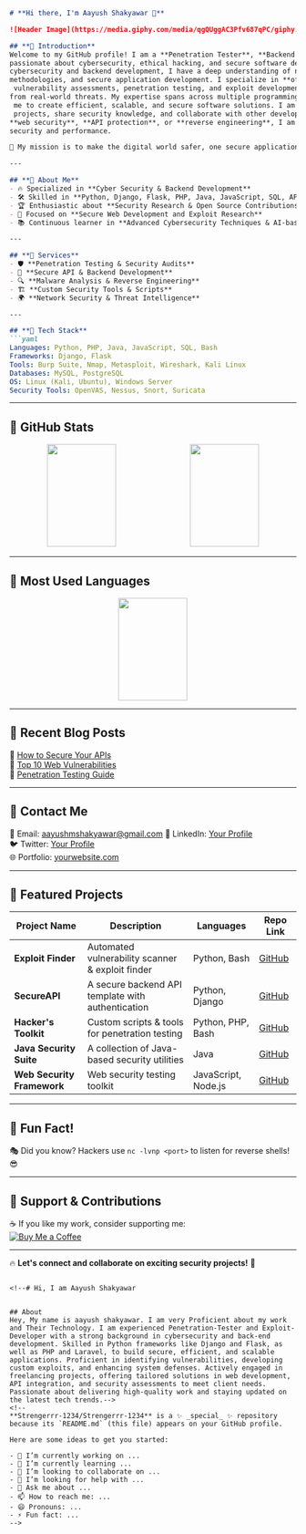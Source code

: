 ```md
# **Hi there, I'm Aayush Shakyawar 👋**

![Header Image](https://media.giphy.com/media/qgQUggAC3Pfv687qPC/giphy.gif)

## **🔹 Introduction**
Welcome to my GitHub profile! I am a **Penetration Tester**, **Backend Developer**, and **Exploit Developer**
passionate about cybersecurity, ethical hacking, and secure software development. With years of experience in
cybersecurity and backend development, I have a deep understanding of network security, ethical hacking
methodologies, and secure application development. I specialize in **offensive security**, conducting in-depth
 vulnerability assessments, penetration testing, and exploit development to secure applications and networks
from real-world threats. My expertise spans across multiple programming languages and security tools, allowing
 me to create efficient, scalable, and secure software solutions. I am always eager to contribute to open-source
 projects, share security knowledge, and collaborate with other developers and security researchers. Whether it's
**web security**, **API protection**, or **reverse engineering**, I am constantly exploring new techniques to enhance
security and performance.

🚀 My mission is to make the digital world safer, one secure application at a time!

---

## **🔹 About Me**
- 🔥 Specialized in **Cyber Security & Backend Development**
- 🛠 Skilled in **Python, Django, Flask, PHP, Java, JavaScript, SQL, API Security, Linux, and Bash Scripting**
- 🏆 Enthusiastic about **Security Research & Open Source Contributions**
- 🎯 Focused on **Secure Web Development and Exploit Research**
- 📚 Continuous learner in **Advanced Cybersecurity Techniques & AI-based Security Solutions**

---

## **🔹 Services**
- 🛡 **Penetration Testing & Security Audits**
- 🔗 **Secure API & Backend Development**
- 🔍 **Malware Analysis & Reverse Engineering**
- 🏗 **Custom Security Tools & Scripts**
- 🌍 **Network Security & Threat Intelligence**

---

## **🔹 Tech Stack**
```yaml
Languages: Python, PHP, Java, JavaScript, SQL, Bash
Frameworks: Django, Flask
Tools: Burp Suite, Nmap, Metasploit, Wireshark, Kali Linux
Databases: MySQL, PostgreSQL
OS: Linux (Kali, Ubuntu), Windows Server
Security Tools: OpenVAS, Nessus, Snort, Suricata
```

---

## **🔹 GitHub Stats**
<p align="center">
  <img src="https://github-readme-stats.vercel.app/api?username=Strengerrr-1234&show_icons=true&theme=blue-green" width="49%" height="180px">
  <img src="https://github-readme-streak-stats.herokuapp.com/?user=Strengerrr-1234&theme=blue-green" width="49%" height="180px">
</p>

---

## **🔹 Most Used Languages**
<p align="center">
  <img src="https://github-readme-stats.vercel.app/api/top-langs/?username=Strengerrr-1234&layout=compact&theme=blue-green&langs_count=6" width="49%" height="180px">
</p>

---

## **🔹 Recent Blog Posts**
📌 [How to Secure Your APIs](https://yourblog.com/api-security)  
📌 [Top 10 Web Vulnerabilities](https://yourblog.com/top10-vulnerabilities)  
📌 [Penetration Testing Guide](https://yourblog.com/pentesting-guide)  

---

## **🔹 Contact Me**
📧 Email: aayushmshakyawar@gmail.com 
💼 LinkedIn: [Your Profile](https://www.linkedin.com/in/aayushshakyawar)  
🐦 Twitter: [Your Profile](https://twitter.com/AayushShakyawar)  
🌐 Portfolio: [yourwebsite.com](https://yourwebsite.com)  

---

## **🔹 Featured Projects**
| Project Name | Description | Languages | Repo Link |
|-------------|-------------|------------|------------|
| **Exploit Finder** | Automated vulnerability scanner & exploit finder | Python, Bash | [GitHub](https://github.com/yourusername/exploit-finder) |
| **SecureAPI** | A secure backend API template with authentication | Python, Django | [GitHub](https://github.com/yourusername/secureapi) |
| **Hacker's Toolkit** | Custom scripts & tools for penetration testing | Python, PHP, Bash | [GitHub](https://github.com/yourusername/hackers-toolkit) |
| **Java Security Suite** | A collection of Java-based security utilities | Java | [GitHub](https://github.com/yourusername/java-security-suite) |
| **Web Security Framework** | Web security testing toolkit | JavaScript, Node.js | [GitHub](https://github.com/yourusername/web-security-framework) |

---

## **🔹 Fun Fact!**
🎭 Did you know? Hackers use `nc -lvnp <port>` to listen for reverse shells! 😎

---

## **🔹 Support & Contributions**
☕ If you like my work, consider supporting me:  
[![Buy Me a Coffee](https://img.shields.io/badge/Buy%20Me%20a%20Coffee-Teal?style=for-the-badge&logo=buy-me-a-coffee)](https://www.buymeacoffee.com/yourprofile)

---

🔥 **Let's connect and collaborate on exciting security projects!** 🚀
```

<!--# Hi, I am Aayush Shakyawar


## About
Hey, My name is aayush shakyawar. I am very Proficient about my work and Their Technology. I am experienced Penetration-Tester and Exploit-Developer with a strong background in cybersecurity and back-end development. Skilled in Python frameworks like Django and Flask, as well as PHP and Laravel, to build secure, efficient, and scalable applications. Proficient in identifying vulnerabilities, developing custom exploits, and enhancing system defenses. Actively engaged in freelancing projects, offering tailored solutions in web development, API integration, and security assessments to meet client needs. Passionate about delivering high-quality work and staying updated on the latest tech trends.-->
<!--
**Strengerrr-1234/Strengerrr-1234** is a ✨ _special_ ✨ repository because its `README.md` (this file) appears on your GitHub profile.

Here are some ideas to get you started:

- 🔭 I’m currently working on ...
- 🌱 I’m currently learning ...
- 👯 I’m looking to collaborate on ...
- 🤔 I’m looking for help with ...
- 💬 Ask me about ...
- 📫 How to reach me: ...
- 😄 Pronouns: ...
- ⚡ Fun fact: ...
-->
